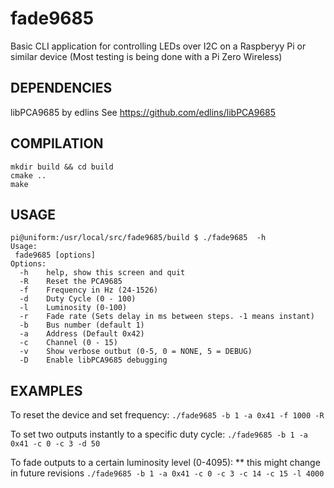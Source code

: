 # fade9685 

Basic CLI application for controlling LEDs over I2C on a Raspberyy Pi or similar device
(Most testing is being done with a Pi Zero Wireless)


## DEPENDENCIES

libPCA9685 by edlins
See https://github.com/edlins/libPCA9685

## COMPILATION
	mkdir build && cd build
	cmake ..
	make

## USAGE
	pi@uniform:/usr/local/src/fade9685/build $ ./fade9685  -h
	Usage:
	 fade9685 [options]
	Options:
	  -h    help, show this screen and quit
	  -R    Reset the PCA9685
	  -f    Frequency in Hz (24-1526)
	  -d    Duty Cycle (0 - 100)
	  -l    Luminosity (0-100)
	  -r    Fade rate (Sets delay in ms between steps. -1 means instant)
	  -b    Bus number (default 1)
	  -a    Address (Default 0x42)
	  -c    Channel (0 - 15)
	  -v    Show verbose outbut (0-5, 0 = NONE, 5 = DEBUG)
	  -D    Enable libPCA9685 debugging

## EXAMPLES
To reset the device and set frequency:
`./fade9685 -b 1 -a 0x41 -f 1000 -R`

To set two outputs instantly to a specific duty cycle:
`./fade9685 -b 1 -a 0x41 -c 0 -c 3 -d 50`

To fade outputs to a certain luminosity level (0-4095): ** this might change in future revisions
`./fade9685 -b 1 -a 0x41 -c 0 -c 3 -c 14 -c 15 -l 4000`
